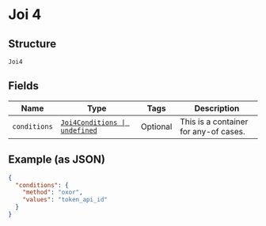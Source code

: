 
# Joi 4

## Structure

`Joi4`

## Fields

| Name | Type | Tags | Description |
|  --- | --- | --- | --- |
| `conditions` | [`Joi4Conditions \| undefined`](../../doc/models/containers/joi-4-conditions.md) | Optional | This is a container for any-of cases. |

## Example (as JSON)

```json
{
  "conditions": {
    "method": "oxor",
    "values": "token_api_id"
  }
}
```

